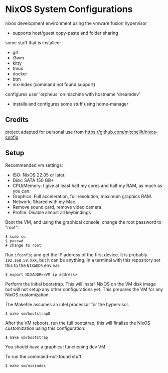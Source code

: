 # NixOS System Configurations

nixos development environment using the vmware fusion hypervisor

- supports host/guest copy-paste and folder sharing

some stuff that is installed:

- git
- i3wm
- kitty
- tmux
- docker
- btm
- nix-index (command not found support)

configures user 'orpheus' on machine with hostname 'dreamdev'

- installs and configures some stuff using home-manager

## Credits

project adapted for personal use from https://github.com/mitchellh/nixos-config

## Setup

Recommended vm settings:

  * ISO: NixOS 22.05 or later.
  * Disk: SATA 150 GB+
  * CPU/Memory: I give at least half my cores and half my RAM, as much as you can.
  * Graphics: Full acceleration, full resolution, maximum graphics RAM.
  * Network: Shared with my Mac.
  * Remove sound card, remove video camera.
  * Profile: Disable almost all keybindings

Boot the VM, and using the graphical console, change the root password to "root":

```
$ sudo su
$ passwd
# change to root
```

Run `ifconfig` and get the IP address of the first device. It is probably
`192.168.58.XXX`, but it can be anything. In a terminal with this repository
set this to the `NIXADDR` env var:

```
$ export NIXADDR=<VM ip address>
```


Perform the initial bootstrap. This will install NixOS on the VM disk image
but will not setup any other configurations yet. This prepares the VM for
any NixOS customization:

The Makefile assumes an intel processor for the hypervisor.

```
$ make vm/bootstrap0
```

After the VM reboots, run the full bootstrap, this will finalize the
NixOS customization using this configuration:

```
$ make vm/bootstrap
```

You should have a graphical functioning dev VM.

To run the command-not-found stuff:

```
$ make vm/nixindex
```
